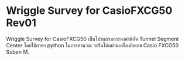 # Wriggle Survey for CasioFXCG50 Rev01
Wriggle Survey for CasioFXCG50 เป็นโปรแกรมการหาค่าพิกัด Tunnel Segment Center โดยใช้ภาษา python ในการคำนวณ
จะรันโค้ดผ่านเครื่องคิดเลข Casio FXCG50 
Suben M.
